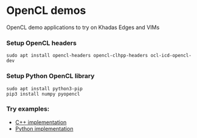 # OpenCL demos

OpenCL demo applications to try on Khadas Edges and VIMs

### Setup OpenCL headers
```
sudo apt install opencl-headers opencl-clhpp-headers ocl-icd-opencl-dev
```

### Setup Python OpenCL library
```
sudo apt install python3-pip
pip3 install numpy pyopencl
```

### Try examples:
* [C++ implementation](./c++/)
* [Python implementation](./python/)

